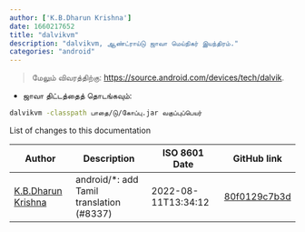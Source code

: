 ```yaml
---
author: ['K.B.Dharun Krishna']
date: 1660217652
title: "dalvikvm"
description: "dalvikvm, ஆண்ட்ராய்டு ஜாவா மெய்நிகர் இயந்திரம்."
categories: "android"
---
```

> மேலும் விவரத்திற்கு: <https://source.android.com/devices/tech/dalvik>.

- ஜாவா திட்டத்தைத் தொடங்கவும்:

```bash
dalvikvm -classpath பாதை/டு/கோப்பு.jar வகுப்புப்பெயர்
```
List of changes to this documentation


Author | Description | ISO 8601 Date | GitHub link
------|-----|-----|-----
[K.B.Dharun Krishna](mailto:kbdharunkrishna@gmail.com) | android/*: add Tamil translation (#8337) | 2022-08-11T13:34:12 | [80f0129c7b3d](https://github.com/tldr-pages/tldr/commit/80f0129c7b3d8a56491c6cbda60c59815c987095)

